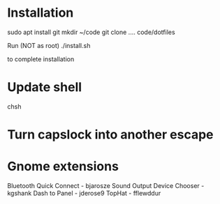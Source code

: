 # Installation

sudo apt install git
mkdir ~/code
git clone .... code/dotfiles


Run (NOT as root)
    ./install.sh

to complete installation


# Update shell

   chsh


# Turn capslock into another escape

# Gnome extensions

Bluetooth Quick Connect - bjarosze
Sound Output Device Chooser - kgshank
Dash to Panel - jderose9
TopHat - fflewddur
